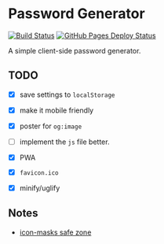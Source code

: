 # Password Generator

[![Build Status](https://travis-ci.com/Saw-mon-and-Natalie/password-generator.svg?branch=master)](https://travis-ci.com/Saw-mon-and-Natalie/password-generator)
[![GitHub Pages Deploy Status](https://github.com/Saw-mon-and-Natalie/password-generator/workflows/gh-deploy/badge.svg)](https://saw-mon-and-natalie.github.io/password-generator/)


A simple client-side password generator.

## TODO

- [x] save settings to `localStorage`
- [x] make it mobile friendly
- [x] poster for `og:image`
- [ ] implement the `js` file better.
- [x] PWA
- [x] `favicon.ico`
- [x] minify/uglify


## Notes

- [icon-masks safe zone](https://w3c.github.io/manifest/#icon-masks)